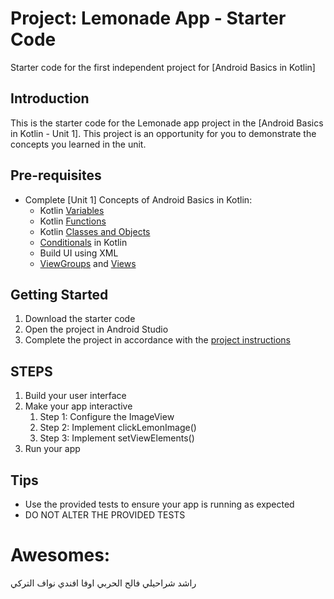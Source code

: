 Project: Lemonade App - Starter Code
==================================

Starter code for the first independent project for [Android Basics in Kotlin]

Introduction
------------

This is the starter code for the Lemonade app project in the [Android Basics in Kotlin - Unit 1]. This project is an opportunity for you to demonstrate the concepts you learned in the unit.

Pre-requisites
--------------

- Complete [Unit 1] Concepts of Android Basics in Kotlin:
  - Kotlin [Variables](https://kotlinlang.org/docs/basic-syntax.html#variables)
  - Kotlin [Functions](https://kotlinlang.org/docs/basic-syntax.html#functions)
  - Kotlin [Classes and Objects](https://kotlinlang.org/docs/classes.html) 
  - [Conditionals](https://kotlinlang.org/docs/control-flow.html) in Kotlin
  - Build UI using XML 
  - [ViewGroups](https://developer.android.com/guide/topics/ui/declaring-layout) and [Views](https://developer.android.com/guide/topics/ui/look-and-feel)

Getting Started
---------------

1. Download the starter code
2. Open the project in Android Studio
3. Complete the project in accordance with the [project instructions](https://github.com/shaima-alghamdi-tuwaiq/Project-1-Lemonade-App/blob/master/Instructions.md)

STEPS
---------------
1. Build your user interface
2. Make your app interactive
   1. Step 1: Configure the ImageView
   2. Step 2: Implement clickLemonImage()
   3. Step 3: Implement setViewElements()
3. Run your app

Tips
----

- Use the provided tests to ensure your app is running as expected
- DO NOT ALTER THE PROVIDED TESTS

# Awesomes:
راشد شراحيلي
فالح الحربي
اوفا افندي
نواف التركي
